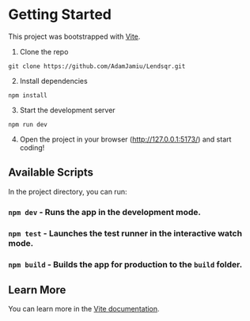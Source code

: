 # Getting Started

This project was bootstrapped with [Vite](https://vitejs.dev/guide).

1. Clone the repo

```git clone https://github.com/AdamJamiu/Lendsqr.git```

2. Install dependencies

```npm install```

3. Start the development server

```npm run dev```

4. Open the project in your browser (http://127.0.0.1:5173/) and start coding!

## Available Scripts

In the project directory, you can run:

### `npm dev` - Runs the app in the development mode.

### `npm test` - Launches the test runner in the interactive watch mode.

### `npm build` - Builds the app for production to the `build` folder.

## Learn More

You can learn more in the [Vite documentation](https://vitejs.dev/).
